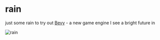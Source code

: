 # rain

just some rain to try out [Bevy](https://github.com/bevyengine/bevy) - a new game engine I see a bright future in

![rain](https://user-images.githubusercontent.com/35064754/109433837-b7685480-7a12-11eb-8638-9be7e573a4de.png)
